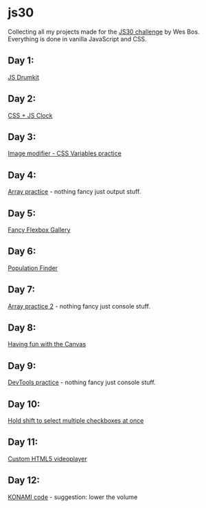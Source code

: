 # js30
Collecting all my projects made for the [JS30 challenge](https://javascript30.com/) by Wes Bos.
Everything is done in vanilla JavaScript and CSS.

## Day 1:
[JS Drumkit](https://bukazoltan.github.io/js30/day_1_drumkit/)

## Day 2:
[CSS + JS Clock](https://bukazoltan.github.io/js30/day_2_clock/)

## Day 3:
[Image modifier - CSS Variables practice](https://bukazoltan.github.io/js30/day_3_variables/)

## Day 4:
[Array practice](https://bukazoltan.github.io/js30/day_4_array_cardio_1) - nothing fancy just output stuff.

## Day 5:
[Fancy Flexbox Gallery](https://bukazoltan.github.io/js30/day_5_flex_panel_gallery)

## Day 6:
[Population Finder](https://bukazoltan.github.io/js30/day_6_type_ahead)

## Day 7:
[Array practice 2](https://bukazoltan.github.io/js30/day_7_array_cardio_2) - nothing fancy just console stuff.

## Day 8:
[Having fun with the Canvas](https://bukazoltan.github.io/js30/day_8_canvas_fun)

## Day 9:
[DevTools practice](https://bukazoltan.github.io/js30/day_9_devtools) - nothing fancy just console stuff.

## Day 10:
[Hold shift to select multiple checkboxes at once](https://bukazoltan.github.io/js30/day_10_checkbox_selector)

## Day 11:
[Custom HTML5 videoplayer](https://bukazoltan.github.io/js30/day_11_custom_video_player)

## Day 12:
[KONAMI code](https://bukazoltan.github.io/js30/day_12_konami) - suggestion: lower the volume